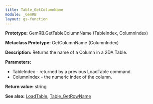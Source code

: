 ```yaml
---
title: Table_GetColumnName
module: _GemRB
layout: gs-function
---
```


**Prototype:** GemRB.GetTableColumnName (TableIndex, ColumnIndex)

**Metaclass Prototype:** GetColumnName (ColumnIndex)

**Description:** Returns the name of a Column in a 2DA Table.

**Parameters:**
  * TableIndex - returned by a previous LoadTable command.
  * ColumnIndex - the numeric index of the column.

**Return value:** string

**See also:** [LoadTable](LoadTable.md), [Table_GetRowName](Table_GetRowName.md)
